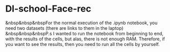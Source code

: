 # Dl-school-Face-rec

&nbsp&nbsp&nbspFor the normal execution of the .ipynb notebook, you need two datasets (there are links to them in the laptop)  
&nbsp&nbsp&nbspP.s I wanted to run the notebook from beginning to end, with the results of the cells, but alas, there is not enough RAM.
Therefore, if you want to see the results, then you need to run all the cells by yourself.

